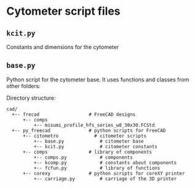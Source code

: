 # Cytometer script files

## `kcit.py`

Constants and dimensions for the cytometer

## `base.py`

Python script for the cytometer base.
It uses functions and classes from other folders:

Directory structure:

```
cad/
  +-- frecad                  # FreeCAD designs
      +-- comps
          +-- misumi_profile_hfs_series_w8_30x30.FCStd
  +-- py_freecad              # python scripts for FreeCAD
      +-- citometro             # citometer scripts
          +-- base.py             # citometer base
          +-- kcit.py             # citometer constants
      +-- comps               # library of components
          +-- comps.py            # components
          +-- kcomp.py            # constants about components
          +-- fcfun.py            # library of functions
      +-- corexy              # python scripts for coreXY printer
          +-- carriage.py         # carriage of the 3D printer 
```

  
